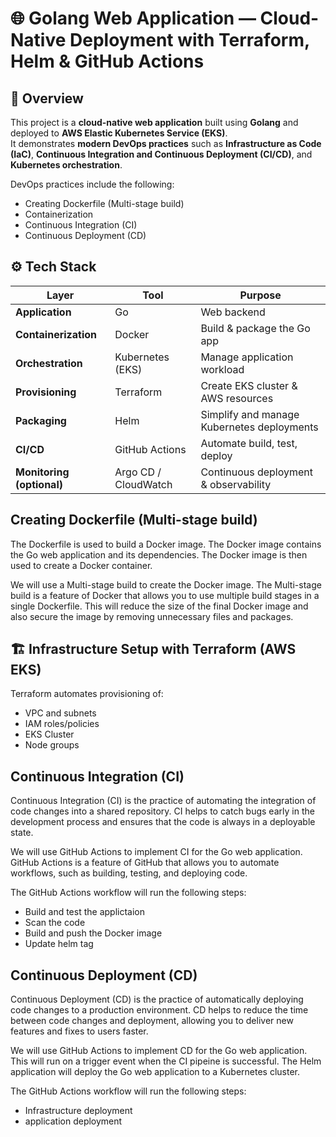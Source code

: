 # 🌐 Golang Web Application — Cloud-Native Deployment with Terraform, Helm & GitHub Actions

## 📖 Overview
This project is a **cloud-native web application** built using **Golang** and deployed to **AWS Elastic Kubernetes Service (EKS)**.  
It demonstrates **modern DevOps practices** such as **Infrastructure as Code (IaC)**, **Continuous Integration and Continuous Deployment (CI/CD)**, and **Kubernetes orchestration**.

DevOps practices include the following:

- Creating Dockerfile (Multi-stage build)
- Containerization
- Continuous Integration (CI)
- Continuous Deployment (CD)

## ⚙️ Tech Stack  
  | Layer                     | Tool                 | Purpose                                    |
| ------------------------- | -------------------- | ------------------------------------------ |
| **Application**           | Go                   | Web backend                                |
| **Containerization**      | Docker               | Build & package the Go app                 |
| **Orchestration**         | Kubernetes (EKS)     | Manage application workload                |
| **Provisioning**          | Terraform            | Create EKS cluster & AWS resources         |
| **Packaging**             | Helm                 | Simplify and manage Kubernetes deployments |
| **CI/CD**                 | GitHub Actions       | Automate build, test, deploy               |
| **Monitoring (optional)** | Argo CD / CloudWatch | Continuous deployment & observability      |

## Creating Dockerfile (Multi-stage build)

The Dockerfile is used to build a Docker image. The Docker image contains the Go web application and its dependencies. The Docker image is then used to create a Docker container.

We will use a Multi-stage build to create the Docker image. The Multi-stage build is a feature of Docker that allows you to use multiple build stages in a single Dockerfile. This will reduce the size of the final Docker image and also secure the image by removing unnecessary files and packages.

## 🏗️ Infrastructure Setup with Terraform (AWS EKS)

Terraform automates provisioning of:
- VPC and subnets
- IAM roles/policies
- EKS Cluster
- Node groups

## Continuous Integration (CI)

Continuous Integration (CI) is the practice of automating the integration of code changes into a shared repository. CI helps to catch bugs early in the development process and ensures that the code is always in a deployable state.

We will use GitHub Actions to implement CI for the Go web application. GitHub Actions is a feature of GitHub that allows you to automate workflows, such as building, testing, and deploying code.

The GitHub Actions workflow will run the following steps:

- Build and test the applictaion
- Scan the code
- Build and push the Docker image
- Update helm tag

## Continuous Deployment (CD)

Continuous Deployment (CD) is the practice of automatically deploying code changes to a production environment. CD helps to reduce the time between code changes and deployment, allowing you to deliver new features and fixes to users faster.

We will use GitHub Actions to implement CD for the Go web application. This will run on a trigger event when the CI pipeine is successful. The Helm application will deploy the Go web application to a Kubernetes cluster.

The GitHub Actions workflow will run the following steps:

- Infrastructure deployment
- application deployment





